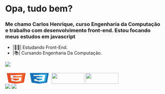 # Opa, tudo bem?
### Me chamo Carlos Henrique, curso Engenharia da Computação e trabalho com desenvolvimento front-end. Estou focando meus estudos em javascript

- |👨‍💻| Estudando Front-End.
- |📚| Cursando Engenharia Da Computação.

<img src="https://media.giphy.com/media/citBl9yPwnUOs/giphy.gif" width="300px">
  
 <div style="display: inline_block"><br>
  <img align="center" alt="Carlos-HTML" height="35" width="70" src="https://raw.githubusercontent.com/devicons/devicon/master/icons/html5/html5-original.svg">
  <img align="center" alt="Carlos-CSS" height="35" width="70" src="https://raw.githubusercontent.com/devicons/devicon/master/icons/css3/css3-original.svg">
  <img align="center" alto="Carlos-Javascript" height="35" width="105" src="https://img.shields.io/badge/JavaScript-F7DF1E?style=for-the-badge&logo=javascript&logoColor=black">
  <img align="center" alto="Carlos-Javascript" height="35" width="105" src="https://img.shields.io/badge/-ReactJs-61DAFB?logo=react&logoColor=white&style=for-the-badge">
</div>
<div> 
  <!--<a href="https://instagram.com/Carllos166" target="_blank"><img src="https://img.shields.io/badge/-Instagram-%23E4405F?style=for-the-badge&logo=instagram&logoColor=white" target="_blank"></a>
 	<a href="https://www.twitch.tv/Carllos166" target="_blank"><img src="https://img.shields.io/badge/Twitch-9146FF?style=for-the-badge&logo=twitch&logoColor=white" target="_blank"></a>-->
  <a href = "mailto:carlos_rj18@hotmail.com"><img src="https://img.shields.io/badge/-email-%23333?style=for-the-badge&logo=email&logoColor=white" target="_blank"></a>
  	<a href="https://www.linkedin.com/in/carlos-henrique-gomes-da-silva-ferreira-228671181/" target="_blank"><img src="https://img.shields.io/badge/LinkedIn-0077B5?style=for-the-badge&logo=linkedin&logoColor=white" target="_blank"></a>
 
</div>
